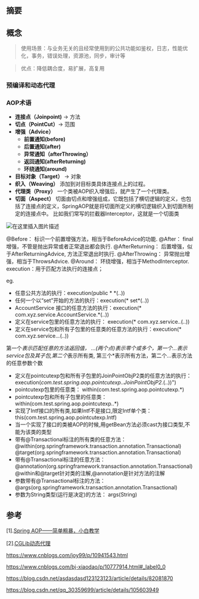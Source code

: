 ## 摘要

## 概念

> 使用场景：与业务无关的且经常使用到的公共功能如鉴权，日志，性能优化，事务，错误处理，资源池，同步，审计等

>  优点：降低耦合度，易扩展，高复用

### 预编译和动态代理



### AOP术语

- **连接点（Joinpoint)** -> 方法
- **切点（PointCut）**-> 范围
- **增强（Advice）** 
  - **前置通知(before)**
  - **后置通知(after)**
  - **异常通知（afterThrowing）**
  - **返回通知(afterReturning)**
  - **环绕通知(around)**
- **目标对象（Target）** -> 对象
- **织入（Weaving）** 添加到对目标类具体连接点上的过程。
- **代理类（Proxy）** 一个类被AOP织入增强后，就产生了一个代理类。
- **切面（Aspect）** 切面由切点和增强组成，它既包括了横切逻辑的定义，也包括了连接点的定义，SpringAOP就是将切面所定义的横切逻辑织入到切面所制定的连接点中。
  比如我们常写的拦截器Interceptor，这就是一个切面类

![在这里插入图片描述](https://img-blog.csdnimg.cn/20190225155448621.jpg?x-oss-process=image/watermark,type_ZmFuZ3poZW5naGVpdGk,shadow_10,text_aHR0cHM6Ly9ibG9nLmNzZG4ubmV0L3FxXzQxOTgxMTA3,size_16,color_FFFFFF,t_70) 



@Before： 标识一个前置增强方法，相当于BeforeAdvice的功能.
@After： final增强，不管是抛出异常或者正常退出都会执行.
@AfterReturning： 后置增强，似于AfterReturningAdvice, 方法正常退出时执行.
@AfterThrowing： 异常抛出增强，相当于ThrowsAdvice.
@Around： 环绕增强，相当于MethodInterceptor.
execution：用于匹配方法执行的连接点；

eg.

- 任意公共方法的执行：execution(public * *(..))
- 任何一个以“set”开始的方法的执行：execution(* set*(..))
- AccountService 接口的任意方法的执行：execution(* com.xyz.service.AccountService.*(..))
- 定义在service包里的任意方法的执行： execution(* com.xyz.service.*.*(..))
- 定义在service包和所有子包里的任意类的任意方法的执行：execution(* com.xyz.service..*.*(..))

第一个*表示匹配任意的方法返回值， …(两个点)表示零个或多个，第一个…表示service包及其子包,第二个*表示所有类, 第三个*表示所有方法，第二个…表示方法的任意参数个数

- 定义在pointcutexp包和所有子包里的JoinPointObjP2类的任意方法的执行：execution(*com.test.spring.aop.pointcutexp..JoinPointObjP2.*(..))")
- pointcutexp包里的任意类： within(com.test.spring.aop.pointcutexp.*)
- pointcutexp包和所有子包里的任意类：within(com.test.spring.aop.pointcutexp..*)
- 实现了Intf接口的所有类,如果Intf不是接口,限定Intf单个类：this(com.test.spring.aop.pointcutexp.Intf)
- 当一个实现了接口的类被AOP的时候,用getBean方法必须cast为接口类型,不能为该类的类型
- 带有@Transactional标注的所有类的任意方法： @within(org.springframework.transaction.annotation.Transactional) @target(org.springframework.transaction.annotation.Transactional)
- 带有@Transactional标注的任意方法：
  @annotation(org.springframework.transaction.annotation.Transactional)
  @within和@target针对类的注解,@annotation是针对方法的注解
- 参数带有@Transactional标注的方法：@args(org.springframework.transaction.annotation.Transactional)
- 参数为String类型(运行是决定)的方法： args(String)

## 参考

[1].[Spring AOP——简单粗暴，小白教学](https://blog.csdn.net/qq_41981107/article/details/87920537)

[2].[CGLib动态代理](https://www.cnblogs.com/wyq1995/p/10945034.html)

https://www.cnblogs.com/joy99/p/10941543.html

https://www.cnblogs.com/bj-xiaodao/p/10777914.html#_label0_0

https://blog.csdn.net/asdasdasd123123123/article/details/82081870

https://blog.csdn.net/qq_30359699/article/details/105603949